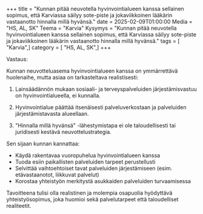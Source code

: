 +++
title = "Kunnan pitää neuvotella hyvinvointialueen kanssa sellainen sopimus, että Karviassa säilyy sote-piste ja jokaviikkoinen lääkärin vastaanotto hinnalla millä hyvänsä."
date = 2025-02-09T01:00:00
Media = "HS, AL, SK"
Teema = "Karvia"
Kysymys = "Kunnan pitää neuvotella hyvinvointialueen kanssa sellainen sopimus, että Karviassa säilyy sote-piste ja jokaviikkoinen lääkärin vastaanotto hinnalla millä hyvänsä."
tags = [ "Karvia",]
category = [ "HS, AL, SK",]
+++

Vastaus:

Kunnan neuvotteluasema hyvinvointialueen kanssa on ymmärrettävä huolenaihe, mutta asiaa on tarkasteltava realistisesti:

1. Lainsäädännön mukaan sosiaali- ja terveyspalveluiden järjestämisvastuu on hyvinvointialueella, ei kunnalla.

2. Hyvinvointialue päättää itsenäisesti palveluverkostaan ja palveluiden järjestämistavasta alueellaan.

3. "Hinnalla millä hyvänsä" -lähestymistapa ei ole taloudellisesti tai juridisesti kestävä neuvottelustrategia.

Sen sijaan kunnan kannattaa:
- Käydä rakentavaa vuoropuhelua hyvinvointialueen kanssa
- Tuoda esiin paikallisten palveluiden tarpeet perustellusti
- Selvittää vaihtoehtoiset tavat palveluiden järjestämiseen (esim. etävastaanotot, liikkuvat palvelut)
- Korostaa yhteistyön merkitystä asukkaiden palveluiden turvaamisessa

Tavoitteena tulisi olla realistinen ja molempia osapuolia hyödyttävä yhteistyösopimus, joka huomioi sekä palvelutarpeet että taloudelliset realiteetit.